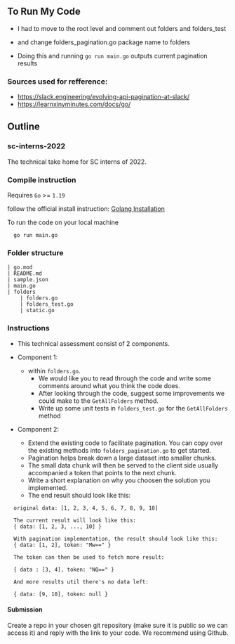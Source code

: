 ## To Run My Code

- I had to move to the root level and comment out folders and folders_test
- and change folders_pagination.go package name to folders

- Doing this and running `go run main.go` outputs current pagination results 


### Sources used for refference: 
- https://slack.engineering/evolving-api-pagination-at-slack/
- https://learnxinyminutes.com/docs/go/

## Outline 

### sc-interns-2022

The technical take home for SC interns of 2022.

### Compile instruction

Requires `Go` >= `1.19`

follow the official install instruction: [Golang Installation](https://go.dev/doc/install)

To run the code on your local machine
```
  go run main.go
```

### Folder structure

```
| go.mod
| README.md
| sample.json
| main.go
| folders
    | folders.go
    | folders_test.go
    | static.go
```

### Instructions

- This technical assessment consist of 2 components.

- Component 1:
  - within `folders.go`. 
    - We would like you to read through the code and write some comments around what you think the code does.
    - After looking through the code, suggest some improvements we could make to the `GetAllFolders` method.
    - Write up some unit tests in `folders_test.go` for the `GetAllFolders` method

- Component 2:
  - Extend the existing code to facilitate pagination. You can copy over the existing methods into `folders_pagination.go` to get started.
  - Pagination helps break down a large dataset into smaller chunks.
  - The small data chunk will then be served to the client side usually accompanied a token that points to the next chunk.
  - Write a short explanation on why you choosen the solution you implemented.
  - The end result should look like this:
```
  original data: [1, 2, 3, 4, 5, 6, 7, 8, 9, 10]
  
  The current result will look like this:
  { data: [1, 2, 3, ..., 10] }
  
  With pagination implementation, the result should look like this: 
  { data: [1, 2], token: "Mw==" }

  The token can then be used to fetch more result:
  
  { data : [3, 4], token: "NQ==" }

  And more results util there's no data left:
  
  { data: [9, 10], token: null }
```

#### Submission

Create a repo in your chosen git repository (make sure it is public so we can access it) and reply with the link to your code. We recommend using Github.


